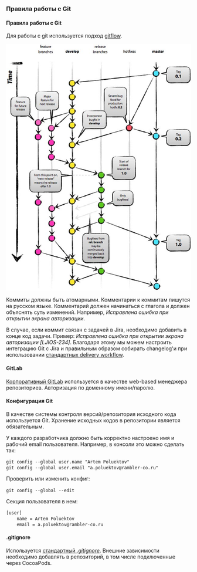 ### Правила работы с Git

#### Правила работы с Git

Для работы с git используется подход [gitflow](http://nvie.com/posts/a-successful-git-branching-model/).

![Git Flow](/resources/git-flow.jpg)

Коммиты должны быть атомарными. Комментарии к коммитам пишутся на русском языке. Комментарий должен начинаться с глагола и должен объяснять суть изменений. Например,
*Исправлена ошибка при открытии экрана авторизации*.

В случае, если коммит связан с задачей в Jira, необходимо добавить в конце код задачи. Пример: *Исправлена ошибка при открытии экрана авторизации [LJIOS-234]*. Благодаря этому мы можем настроить интеграцию Git с Jira и правильным образом собирать changelog'и при использовании [стандартных delivery workflow](/processes/continuous-delivery/workflows.md).

#### GitLab

[Корпоративный GitLab](https://gitlab.rambler.ru) используется в качестве web-based менеджера репозиториев. Авторизация по доменному имени/паролю. 

#### Конфигурация Git

В качестве системы контроля версий/репозитория исходного кода используется Git. Хранение исходных кодов в репозитории является обязательным.

У каждого разработчика должно быть корректно настроено имя и рабочий email пользователя.
Например, в консоли это можно сделать так:

```
git config --global user.name "Artem Poluektov"
git config --global user.email "a.poluektov@rambler-co.ru"
```

Проверить или изменить конфиг: 
 
`git config --global --edit`

Cекция пользователя в нем:

```
[user]
    name = Artem Poluektov
    email = a.poluektov@rambler-co.ru
```

#### .gitignore

Используется [стандартный *.gitignore*](https://www.gitignore.io/api/xcode%2Cappcode%2Cswift%2Cobjective-c). Внешние зависимости необходимо добавлять в репозиторий, в том числе подключенные через CocoaPods.